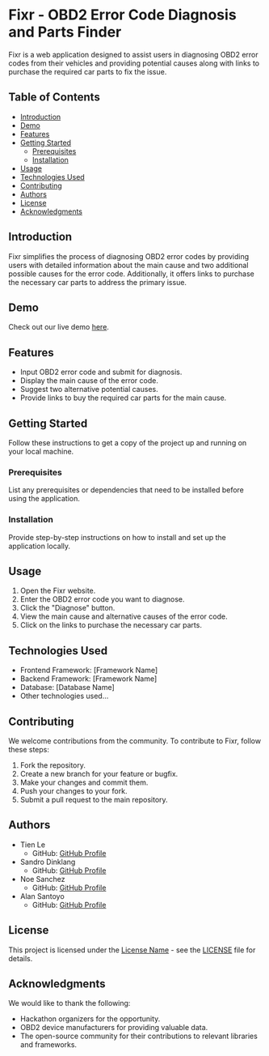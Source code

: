 # Fixr - OBD2 Error Code Diagnosis and Parts Finder

Fixr is a web application designed to assist users in diagnosing OBD2 error codes from their vehicles and providing potential causes along with links to purchase the required car parts to fix the issue.

## Table of Contents

- [Introduction](#introduction)
- [Demo](#demo)
- [Features](#features)
- [Getting Started](#getting-started)
  - [Prerequisites](#prerequisites)
  - [Installation](#installation)
- [Usage](#usage)
- [Technologies Used](#technologies-used)
- [Contributing](#contributing)
- [Authors](#authors)
- [License](#license)
- [Acknowledgments](#acknowledgments)

## Introduction

Fixr simplifies the process of diagnosing OBD2 error codes by providing users with detailed information about the main cause and two additional possible causes for the error code. Additionally, it offers links to purchase the necessary car parts to address the primary issue.

## Demo

Check out our live demo [here](#).

## Features

- Input OBD2 error code and submit for diagnosis.
- Display the main cause of the error code.
- Suggest two alternative potential causes.
- Provide links to buy the required car parts for the main cause.

## Getting Started

Follow these instructions to get a copy of the project up and running on your local machine.

### Prerequisites

List any prerequisites or dependencies that need to be installed before using the application.

### Installation

Provide step-by-step instructions on how to install and set up the application locally.

## Usage

1. Open the Fixr website.
2. Enter the OBD2 error code you want to diagnose.
3. Click the "Diagnose" button.
4. View the main cause and alternative causes of the error code.
5. Click on the links to purchase the necessary car parts.

## Technologies Used

- Frontend Framework: [Framework Name]
- Backend Framework: [Framework Name]
- Database: [Database Name]
- Other technologies used...

## Contributing

We welcome contributions from the community. To contribute to Fixr, follow these steps:

1. Fork the repository.
2. Create a new branch for your feature or bugfix.
3. Make your changes and commit them.
4. Push your changes to your fork.
5. Submit a pull request to the main repository.

## Authors

- Tien Le
  - GitHub: [GitHub Profile](https://github.com/flannelboy)
- Sandro Dinklang
  - GitHub: [GitHub Profile](https://github.com/dinklang)
- Noe Sanchez
  - GitHub: [GitHub Profile](https://github.com/NoeSanchezz)
- Alan Santoyo 
  - GitHub: [GitHub Profile](https://github.com/alansantoyo)

## License

This project is licensed under the [License Name](LICENSE) - see the [LICENSE](LICENSE) file for details.

## Acknowledgments

We would like to thank the following:
- Hackathon organizers for the opportunity.
- OBD2 device manufacturers for providing valuable data.
- The open-source community for their contributions to relevant libraries and frameworks.
